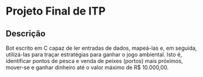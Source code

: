 # Projeto Final de ITP

## Descrição
Bot escrito em C capaz de ler entradas de dados, mapeá-las
e, em seguida, utilizá-las para traçar estratégias para ganhar o jogo ambiental.
Isto é, identificar pontos de pesca e venda de peixes (portos) mais próximos, mover-se
e ganhar dinheiro até o valor máximo de R$ 10.000,00.
